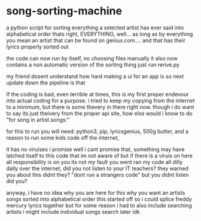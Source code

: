 # song-sorting-machine
a python script for sorting everything a selected artist has ever said into alphabetical order
thats right, EVERYTHING, well...
as long as by everything you mean an artist that can be found on genius.com....
and that has their lyrics properly sorted out

the code can now run by itself, no choosing files manually
it also now contains a non automatic version of the sorting thing
just run rerive.py

my friend dosent understand how hard making a ui for an app is so next update down the pipeline is that

If the coding is bad,
even terrible at times,
this is my first proper endevour into actual coding for a purpose.
i tried to keep my copying from the internet to a minimum, but there is some thevery in there right now.
though i do want to say its just theivery from the proper api site, how else would i know to do "for song in artist.songs:"

for this to run you will need:
python3,
pip,
lyricsgenius,
500g butter,
and a reason to run some kids code off the internet,

it has no viruises i promise
well i cant promise that, something may have latched itself to this code that im not aware of
but if there is a viruis on here all responsibility is on you
its not _my_ fault you went ran my code all dilly dally over the internet, did you not listen to your IT teachers?
they warned you about this didnt they?
"dont run a strangers code"
but you didnt listen did you?

anyway, i have no idea why you are here for this
why you want an artists songs sorted into alphabetical order
this started off so i could splice freddy mercury lyrics together
but  for some reason i had to also include searching artists
i might include individual songs search later idk
